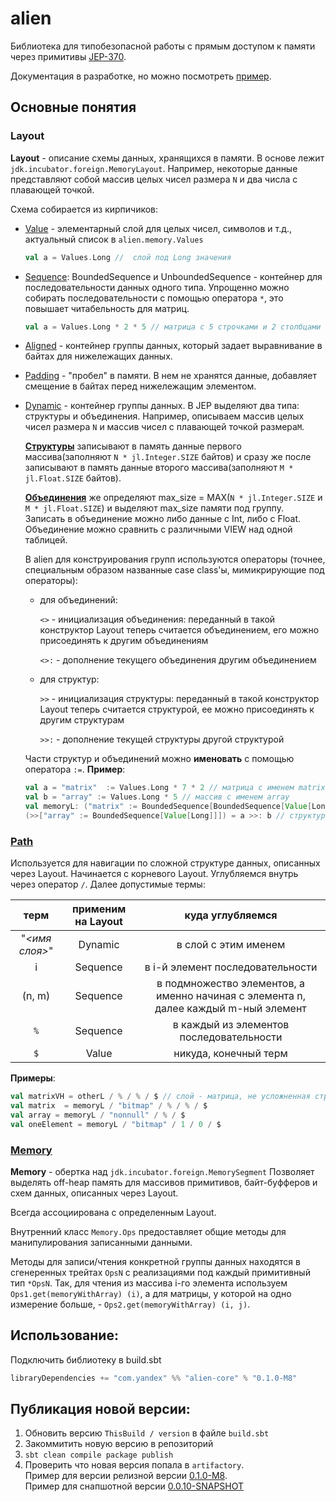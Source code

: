 # alien

Библиотека для типобезопасной работы с прямым доступом к памяти через примитивы [JEP-370](https://openjdk.java.net/jeps/370).

Документация в разработке, но можно посмотреть [пример](examples/src/main/scala/example/ZioExample.scala).

## Основные понятия
### Layout
**Layout** - описание схемы данных, хранящихся в памяти. В основе лежит `jdk.incubator.foreign.MemoryLayout`. 
Например, некоторые данные представляют собой массив целых чисел размера `N` и два числа с плавающей точкой.

Схема собирается из кирпичиков:
- [Value](memory/src/main/scala/alien/memory/Value.scala) - элементарный слой для целых чисел, символов и т.д., актуальный список в `alien.memory.Values`
  ```scala
  val a = Values.Long //  слой под Long значения
  ```
- [Sequence](memory/src/main/scala/alien/memory/Sequence.scala): BoundedSequence и UnboundedSequence - контейнер для последовательности данных одного типа.
  Упрощенно можно собирать последовательности с помощью оператора `*`, это повышает читабельность для матриц. 
  ```scala
  val a = Values.Long * 2 * 5 // матрица с 5 строчками и 2 столбцами 
  ```
- [Aligned](memory/src/main/scala/alien/memory/Aligned.scala) - контейнер группы данных, который задает выравнивание в байтах для нижележащих данных.
- [Padding](memory/src/main/scala/alien/memory/Padding.scala) - "пробел" в памяти. В нем не хранятся данные, добавляет смещение в байтах перед нижележащим элементом.
- [Dynamic](memory/src/main/scala/alien/memory/DynamicLayout.scala) - контейнер группы данных. В JEP выделяют два типа: структуры и объединения. 
  Например, описываем массив целых чисел размера `N` и массив чисел с плавающей точкой размера`M`.
  
  **[Структуры](https://ru.wikipedia.org/wiki/Структура_(язык_Си))** записывают в память данные первого массива(заполняют `N * jl.Integer.SIZE` байтов) и сразу же 
  после записывают в память данные второго массива(заполняют `M * jl.Float.SIZE` байтов). 
  
  **[Объединения](https://ru.wikipedia.org/wiki/Объединение_(структура_данных))** же определяют max_size = MAX(`N * jl.Integer.SIZE` и `M * jl.Float.SIZE`) и выделяют max_size памяти под группу.
  Записать в объединение можно либо данные с Int, либо с Float. Объединение можно сравнить с различными VIEW над одной таблицей. 
  
  В alien для конструирования групп используются операторы (точнее, специальным образом названные case class'ы, мимикрирующие под операторы):
  - для объединений:
    
    `<>` - инициализация объединения: переданный в такой конструктор Layout теперь считается объединением, его можно присоединять к другим объединениям
    
    `<>:` - дополнение текущего объединения другим объединением
  - для структур: 
  
    `>>`  - инициализация структуры: переданный в такой конструктор Layout теперь считается структурой, ее можно присоединять к другим структурам
  
    `>>:` - дополнение текущей структуры другой структурой

   Части структур и объединений можно **именовать** с помощью оператора `:=`.
  **Пример**: 
  ```scala
  val a = "matrix"  := Values.Long * 7 * 2 // матрица с именем matrix
  val b = "array" := Values.Long * 5 // массив с именем array
  val memoryL: ("matrix" := BoundedSequence[BoundedSequence[Value[Long]]]) >>:
  (>>["array" := BoundedSequence[Value[Long]]]) = a >>: b // структура из матрицы и массива
  ```

### [Path](memory/src/main/scala/alien/memory/Path.scala)
Используется для навигации по сложной структуре данных, описанных через Layout. 
Начинается с корневого Layout. Углубляемся внутрь через оператор `/`. 
Далее допустимые термы:

| терм         | применим на Layout | куда углубляемся             |
|:------------:|:------------------:|:----------------------------:|
|"_<имя слоя>_"| Dynamic            |в слой с этим именем          |
|      i       | Sequence           |в i-й элемент последовательности  |
|(n, m)        | Sequence           |в подмножество элементов, а именно начиная с элемента n, далее каждый m-ный элемент |
|`%`           | Sequence           |в каждый из элементов последовательности |
|`$`           | Value              |никуда, конечный терм         |

**Примеры**:
```scala
val matrixVH = otherL / % / % / $ // слой - матрица, не усложненная структурами
val matrix  = memoryL / "bitmap" / % / % / $
val array = memoryL / "nonnull" / % / $ 
val oneElement = memoryL / "bitmap" / 1 / 0 / $
```

### [Memory](memory/src/main/scala/alien/memory/Memory.scala)
**Memory** - обертка над `jdk.incubator.foreign.MemorySegment`
Позволяет выделять off-heap память для массивов примитивов, байт-буфферов и схем данных, описанных через Layout.

Всегда ассоциирована с определенным Layout.

Внутренний класс `Memory.Ops` предоставляет общие методы для манипулирования записанными данными. 

Методы для записи/чтения конкретной группы данных находятся в сгенеренных трейтах `OpsN` с реализациями под каждый 
примитивный тип `*OpsN`. Так, для чтения из массива i-го элемента используем 
```Ops1.get(memoryWithArray) (i)```, а  для матрицы, у которой на одно измерение больше, -  ```Ops2.get(memoryWithArray) (i, j)```.


## Использование:
Подключить библиотеку в build.sbt
```sbt
libraryDependencies += "com.yandex" %% "alien-core" % "0.1.0-M8"
```

## Публикация новой версии:
1. Обновить версию `ThisBuild / version` в файле `build.sbt`
2. Закоммитить новую версию в репозиторий 
3. ```sbt clean compile package publish```
4. Проверить что новая версия попала в `artifactory`.  
Пример для версии релизной версии [0.1.0-M8](http://artifactory.yandex.net/artifactory/yandex_vertis_releases/com/yandex/alien-core_2.13/0.1.0-M8/).   
Пример для снапшотной версии [0.0.10-SNAPSHOT](http://artifactory.yandex.net/artifactory/yandex_vertis_snapshots/com/yandex/alien-core_2.13/0.0.10-SNAPSHOT/)
